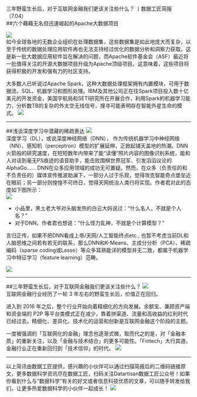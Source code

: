 三年野蛮生长后，对于互联网金融我们更该关注些什么？
丨数据工匠简报（7.04）  
##六个藉藉无名但迅速崛起的Apache大数据项目

![](http://static.datartisan.com/upload/attachment/2016/06/PtjBYuox.jpg)  
如今全球各地的无数企业组织在处理数据集，这些数据集是如此地庞大而复杂，以至于传统的数据处理应用软件再也无法支持经过优化的数据分析和洞察力获取。这是新一批大数据应用软件旨在解决的问题，而Apache软件基金会（ASF）最近将一批值得关注的开源大数据项目升级为Apache顶级项目。这意味着，这些项目将获得积极的开发和强有力的社区支持。  

大多数人已听说过Apache Spark，这种大数据处理框架拥有内置模块，可用于数据流、SQL、机器学习和图形处理。IBM及其他公司正在往Spark项目投入数十亿美元的开发资金，美国宇航局和SETI研究所在开展合作，利用Spark的机器学习能力，分析数TB的复杂的外太空无线信号，搜寻可能表明存在智能外星生命的模式。
![](http://static.datartisan.com/upload/attachment/2016/06/xTJYoVRR.png)

***  

##浅谈深度学习中潜藏的稀疏表达
![](http://static.datartisan.com/upload/attachment/2016/06/sfdx7imH.jpg)  
深度学习（DL），或说深度神经网络（DNN）， 作为传统机器学习中神经网络（NN）、感知机（perceptron）模型的扩展延伸，正掀起铺天盖地的热潮。DNN火箭般的研究速度，在短短数年内带来了能“读懂”照片内容的图像识别系统，能和人对话到毫无PS痕迹的语音助手，能击败围棋世界冠军、引发滔滔议论的AlphaGo…… DNN在众多应用领域的成功无可置疑。然而，在众多（负责任的和不负责任的）媒体宣传推波助澜下，一部分人过于乐观，觉得攻克智能奇点堡垒近在眼前；另一部分则惶惶不可终日，觉得天网统治人类行将实现。作者君对此的态度如下图所示：  
![](http://static.datartisan.com/upload/attachment/2016/06/6sdzbYw4.png)
  
* 小品里，黑土老大爷对头脑发热的白云大妈说过：“什么名人，不就是个人名？”
* 对于DNN，作者君也想说：“什么怪力乱神，不就是个计算模型？”  

言归正传，如果不把DNN看成上帝/天网/人工智能终点etc., 也暂不考虑当前DL和人脑思维之间若有若无的联系，那么DNN和K-Means、主成分分析（PCA）、稀疏编码（sparse  coding或Lasso）等众多耳熟能详的模型并无二致，都属于机器学习中特征学习（feature learning）范畴。

![](http://static.datartisan.com/upload/attachment/2016/06/fFd4aa3q.png)  
***

##三年野蛮生长后，对于互联网金融我们更该关注些什么？
![](http://static.datartisan.com/upload/attachment/2016/06/B3fo9cZr.jpg)  
互联网金融行业经历了一轮 3 年左右的野蛮生长后，价值正在回归。

 进入到 2016 年之后，整个行业开始向着精细化的方向发展。余额宝、兼顾资产端和资金端的 P2P 等平台类模式正在减少，靠着拼渠道、流量和高收益的红利时代已经过去。精细化、差异化、技术化的运营和创新是互联网金融这个阶段的主题。

 一度被强调的「互联网化的金融」理念也逐渐式微，取而代之的是，对「金融本质」的重新关注，以及「金融与技术结合」的更多可能性。「Fintech」大行其道，金融行业正在重新回归到「技术信仰」的时代。 
![](http://static.datartisan.com/upload/attachment/2016/06/CiLA6Ble.png) 
*** 
以上简讯由数据工匠提供，感兴趣的小伙伴可以通过扫描简报后的二维码链接原文，更多数据科学资讯尽在数据工匠，扫码关注Datartisan数据工匠公众号！如果你看到什么与“数据科学”有关的好文或者信息科技优质的文章，可以随手转发给我们，让更多热爱数据科学的小伙伴一起成长！
![](http://static.datartisan.com/upload/attachment/2016/05/xKM5xlV4.png)
